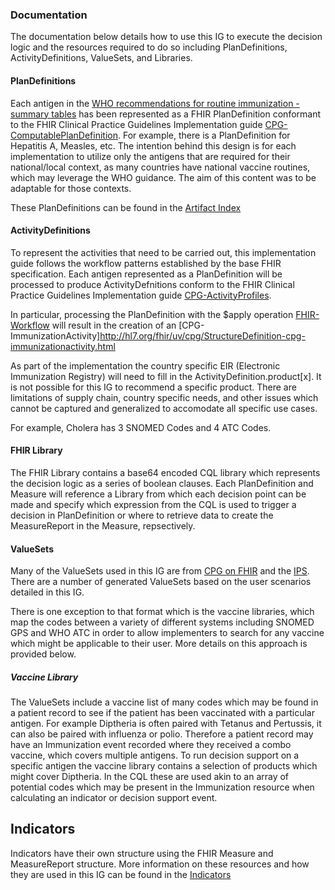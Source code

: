 ### Documentation
The documentation below details how to use this IG to execute the decision logic and the resources required to do so including PlanDefinitions, ActivityDefinitions, ValueSets, and Libraries.

#### PlanDefinitions
Each antigen in the [WHO recommendations for routine immunization - summary tables](https://www.who.int/teams/immunization-vaccines-and-biologicals/policies/who-recommendations-for-routine-immunization---summary-tables) has been represented as a FHIR PlanDefinition conformant to the FHIR Clinical Practice Guidelines Implementation guide [CPG-ComputablePlanDefinition](http://hl7.org/fhir/uv/cpg/StructureDefinition/cpg-computableplandefinition). For example, there is a PlanDefinition for Hepatitis A, Measles, etc. The intention behind this design is for each implementation to utilize only the antigens that are required for their national/local context, as many countries have national vaccine routines, which may leverage the WHO guidance. The aim of this content was to be adaptable for those contexts. 

These PlanDefinitions can be found in the [Artifact Index](artifacts.html)

#### ActivityDefinitions
To represent the activities that need to be carried out, this implementation guide follows the workflow patterns established by the base FHIR specification. Each antigen represented as a PlanDefinition will be processed to produce ActivityDefnitions conform to the FHIR Clinical Practice Guidelines Implementation guide [CPG-ActivityProfiles](http://hl7.org/fhir/uv/cpg/profiles.html#activity-profiles).

In particular, processing the PlanDefinition  with the $apply operation [FHIR-Workflow](https://www.hl7.org/fhir/workflow.html) will result in the creation of an [CPG-ImmunizationActivity]http://hl7.org/fhir/uv/cpg/StructureDefinition-cpg-immunizationactivity.html

<!--![BCG-ImmunizationActivity](./images/ActivityDefinition_BCG_Example1.png)-->

As part of the implementation the country specific EIR (Electronic Immunization Registry) will need to fill in the ActivityDefinition.product[x]. It is not possible for this IG to recommend a specific product. There are limitations of supply chain, country specific needs, and other issues which cannot be captured and generalized to accomodate all specific use cases. 

For example, Cholera has 3 SNOMED Codes and 4 ATC Codes.
<!--
![Cholera-SNOMEDCT/ACT Codes](./images/Cholera_SNOMED_ATC_Example.png)

<br />
--> 

#### FHIR Library
The FHIR Library contains a base64 encoded CQL library which represents the decision logic as a series of boolean clauses. Each PlanDefinition and Measure will reference a Library from which each decision point can be made and specify which expression from the CQL is used to trigger a decision in PlanDefinition or where to retrieve data to create the MeasureReport in the Measure, repsectively.

#### ValueSets
Many of the ValueSets used in this IG are  from [CPG on FHIR](https://hl7.org/fhir/uv/cpg/) and the [IPS](https://hl7.org/fhir/uv/ips/). There are a number of generated ValueSets based on the user scenarios detailed in this IG. 

There is one exception to that format which is the vaccine libraries, which map the codes between a variety of different systems including SNOMED GPS and WHO ATC in order to allow implementers to search for any vaccine which might be applicable to their user. More details on this approach is provided below. 

##### Vaccine Library
The ValueSets include a vaccine list of many codes which may be found in a patient record to see if the patient has been vaccinated with a particular antigen. For example Diptheria is often paired with Tetanus and Pertussis, it can also be paired with influenza or polio. Therefore a patient record may have an Immunization event recorded where they received a combo vaccine, which covers multiple antigens. To run decision support on a specific antigen the vaccine library contains a selection of products which might cover Diptheria. In the CQL these are used akin to an array of potential codes which may be present in the Immunization resource when calculating an indicator or decision support event. 

## Indicators
Indicators have their own structure using the FHIR Measure and MeasureReport structure. More information on these resources and how they are used in this IG can be found in the [Indicators](indicators.html)
<!--
#### Data Elements 
--> 